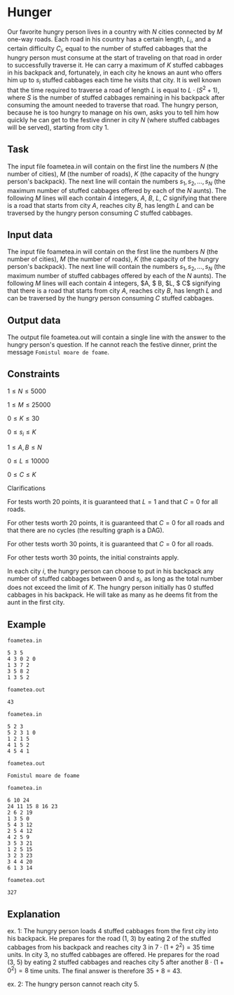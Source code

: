 # Hunger

Our favorite hungry person lives in a country with $N$ cities connected by $M$ one-way roads. Each road in his country has a certain length, $L_i$, and a certain difficulty $C_i$, equal to the number of stuffed cabbages that the hungry person must consume at the start of traveling on that road in order to successfully traverse it. He can carry a maximum of $K$ stuffed cabbages in his backpack and, fortunately, in each city he knows an aunt who offers him up to $s_i$ stuffed cabbages each time he visits that city. It is well known that the time required to traverse a road of length $L$ is equal to $L \cdot (S^2 + 1)$, where $S$ is the number of stuffed cabbages remaining in his backpack after consuming the amount needed to traverse that road. The hungry person, because he is too hungry to manage on his own, asks you to tell him how quickly he can get to the festive dinner in city $N$ (where stuffed cabbages will be served), starting from city $1$.

## Task

The input file foametea.in will contain on the first line the numbers $N$ (the number of cities), $M$ (the number of roads), $K$ (the capacity of the hungry person's backpack). The next line will contain the numbers $s_1, s_2, \dots, s_N$ (the maximum number of stuffed cabbages offered by each of the $N$ aunts). The following $M$ lines will each contain 4 integers, $A$, $B$, $L$, $C$ signifying that there is a road that starts from city $A$, reaches city $B$, has length $L$ and can be traversed by the hungry person consuming $C$ stuffed cabbages.

## Input data

The input file foametea.in will contain on the first line the numbers $N$ (the number of cities), $M$ (the number of roads), $K$ (the capacity of the hungry person's backpack). The next line will contain the numbers $s_1, s_2, \dots, s_N$ (the maximum number of stuffed cabbages offered by each of the $N$ aunts). The following $M$ lines will each contain 4 integers, $A, $ B, $L, $ C$ signifying that there is a road that starts from city $A$, reaches city $B$, has length $L$ and can be traversed by the hungry person consuming $C$ stuffed cabbages.

## Output data

The output file foametea.out will contain a single line with the answer to the hungry person's question. If he cannot reach the festive dinner, print the message `Fomistul moare de foame`.

## Constraints

$1 \leq N \leq 5000$

$1 \leq M \leq 25000$

$0 \leq K \leq 30$

$0 \leq s_i \leq K$

$1 \leq A, B \leq N$

$0 \leq L \leq 10000$

$0 \leq C \leq K$

Clarifications

For tests worth 20 points, it is guaranteed that $L = 1$ and that $C = 0$ for all roads.

For other tests worth 20 points, it is guaranteed that $C = 0$ for all roads and that there are no cycles (the resulting graph is a DAG).

For other tests worth 30 points, it is guaranteed that $C = 0$ for all roads.

For other tests worth 30 points, the initial constraints apply.

In each city $i$, the hungry person can choose to put in his backpack any number of stuffed cabbages between $0$ and $s_i$, as long as the total number does not exceed the limit of $K$. The hungry person initially has $0$ stuffed cabbages in his backpack. He will take as many as he deems fit from the aunt in the first city.

## Example

`foametea.in`

```
5 3 5
4 3 0 2 0
1 3 7 2
3 5 8 2
1 3 5 2
```

`foametea.out`

```
43
```

`foametea.in`

```
5 2 3
5 2 3 1 0
1 2 1 5
4 1 5 2
4 5 4 1
```

`foametea.out`

```
Fomistul moare de foame
```

`foametea.in`

```
6 10 24
24 11 15 8 16 23
2 6 2 19
1 3 5 0
5 4 3 12
2 5 4 12
4 2 5 9
3 5 3 21
1 2 5 15
3 2 3 23
3 4 4 20
6 1 3 14
```

`foametea.out`

```
327
```

## Explanation

ex. 1: The hungry person loads 4 stuffed cabbages from the first city into his backpack. He prepares for the road (1, 3) by eating 2 of the stuffed cabbages from his backpack and reaches city 3 in $7 \cdot (1 + 2^2) = 35$ time units. In city 3, no stuffed cabbages are offered. He prepares for the road (3, 5) by eating 2 stuffed cabbages and reaches city 5 after another $8 \cdot (1 + 0^2) = 8$ time units. The final answer is therefore 35 + 8 = 43.

ex. 2: The hungry person cannot reach city 5.